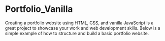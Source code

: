 # Portfolio_Vanilla
Creating a portfolio website using HTML, CSS, and vanilla JavaScript is a great project to showcase your work and web development skills. Below is a simple example of how to structure and build a basic portfolio website. 
